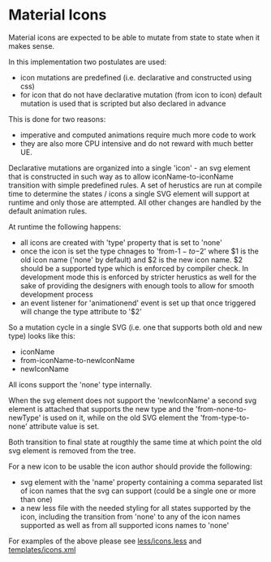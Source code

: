 # Material Icons

Material icons are expected to be able to mutate from state to state when it makes sense.

In this implementation two postulates are used:
- icon mutations are predefined (i.e. declarative and constructed using css)
- for icon that do not have declarative mutation (from icon to icon) default mutation is used that is scripted but also declared in advance

This is done for two reasons:
- imperative and computed animations require much more code to work
- they are also more CPU intensive and do not reward with much better UE.

Declarative mutations are organized into a single 'icon' - an svg element that is constructed in such way as to allow iconName-to-iconName transition with simple predefined rules. A set of herustics are run at compile time to determine the states / icons a single SVG element will support at runtime and only those are attempted. All other changes are handled by the default animation rules.

At runtime the following happens:

- all icons are created with 'type' property that is set to 'none'
- once the icon is set the type chnages to 'from-$1-to-$2' where $1 is the old icon name ('none' by default) and $2 is the new icon name. $2 should be a supported type which is enforced by compiler check. In development mode this is enforced by stricter herustics as well for the sake of providing the designers with enough tools to allow for smooth development process
- an event listener for 'animationend' event is set up that once triggered will change the type attribute to '$2'

So a mutation cycle in a single SVG (i.e. one that supports both old and new type) looks like this:
- iconName
- from-iconName-to-newIconName
- newIconName

All icons support the 'none' type internally.

When the svg element does not support the 'newIconName' a second svg element is attached that supports the new type and the 'from-none-to-newType' is used on it, while on the old SVG element the 'from-type-to-none' attribute value is set.

Both transition to final state at rougthly the same time at which point the old svg element is removed from the tree.

For a new icon to be usable the icon author should provide the following:
- svg element with the 'name' property containing a comma separated list of icon names that the svg can support (could be a single one or more than one)
- a new less file with the needed styling for all states supported by the icon, including the transition from 'none' to any of the icon names supported as well as from all supported icons names to 'none'

For examples of the above please see [less/icons.less](../less/icons.less) and [templates/icons.xml](../template/icons.xml)